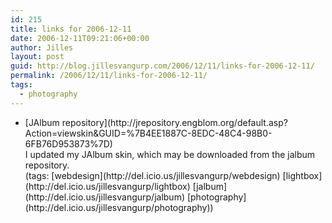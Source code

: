```yaml
---
id: 215
title: links for 2006-12-11
date: 2006-12-11T09:21:06+00:00
author: Jilles
layout: post
guid: http://blog.jillesvangurp.com/2006/12/11/links-for-2006-12-11/
permalink: /2006/12/11/links-for-2006-12-11/
tags:
  - photography
---
```

<ul class="delicious">
	<li>
		<div class="delicious-link">[JAlbum repository](http://jrepository.engblom.org/default.asp?Action=viewskin&GUID=%7B4EE1887C-8EDC-48C4-98B0-6FB76D953873%7D)</div>
		<div class="delicious-extended">I updated my JAlbum skin, which may be downloaded from the jalbum repository.</div>
		<div class="delicious-tags">(tags: [webdesign](http://del.icio.us/jillesvangurp/webdesign) [lightbox](http://del.icio.us/jillesvangurp/lightbox) [jalbum](http://del.icio.us/jillesvangurp/jalbum) [photography](http://del.icio.us/jillesvangurp/photography))</div>
	</li>
</ul>
